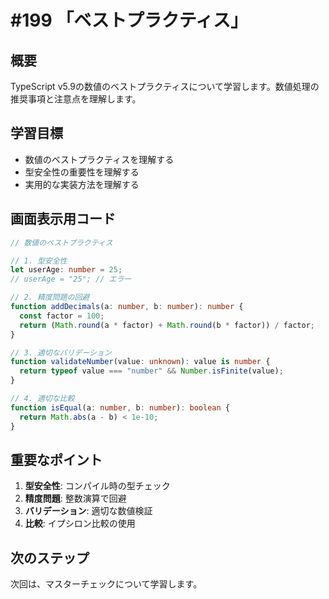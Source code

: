 # #199 「ベストプラクティス」

## 概要
TypeScript v5.9の数値のベストプラクティスについて学習します。数値処理の推奨事項と注意点を理解します。

## 学習目標
- 数値のベストプラクティスを理解する
- 型安全性の重要性を理解する
- 実用的な実装方法を理解する

## 画面表示用コード

```typescript
// 数値のベストプラクティス

// 1. 型安全性
let userAge: number = 25;
// userAge = "25"; // エラー

// 2. 精度問題の回避
function addDecimals(a: number, b: number): number {
  const factor = 100;
  return (Math.round(a * factor) + Math.round(b * factor)) / factor;
}

// 3. 適切なバリデーション
function validateNumber(value: unknown): value is number {
  return typeof value === "number" && Number.isFinite(value);
}

// 4. 適切な比較
function isEqual(a: number, b: number): boolean {
  return Math.abs(a - b) < 1e-10;
}
```

## 重要なポイント
1. **型安全性**: コンパイル時の型チェック
2. **精度問題**: 整数演算で回避
3. **バリデーション**: 適切な数値検証
4. **比較**: イプシロン比較の使用

## 次のステップ
次回は、マスターチェックについて学習します。
